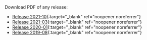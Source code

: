 Download PDF of any release:
- [Release 2021-10](https://chaoss.github.io/website/release/release-pdfs/CHAOSS-Metrics-Release-2021-10.pdf){:target="_blank" ref="noopener noreferrer"}
- [Release 2021-03](https://chaoss.github.io/website/release/release-pdfs/CHAOSS-Metrics-Release-2021-03.pdf){:target="_blank" ref="noopener noreferrer"}
- [Release 2020-01](https://chaoss.github.io/website/release/202001/CHAOSS-Metrics-Release-202001.pdf){:target="_blank" ref="noopener noreferrer"}
- [Release 2019-08](https://chaoss.github.io/website/release/201908/CHAOSS-Metrics-Release-201908.pdf){:target="_blank" ref="noopener noreferrer"}
